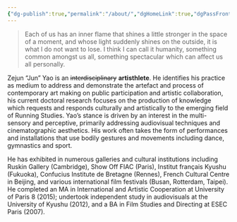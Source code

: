 ```yaml
---
{"dg-publish":true,"permalink":"/about/","dgHomeLink":true,"dgPassFrontmatter":false}
---
```



> Each of us has an inner flame that shines a little stronger in the space of a moment, and whose light suddenly shines on the outside, it is what I do not want to lose. I think I can call it humanity, something common amongst us all, something spectacular which can affect us all personally.

Zejun “Jun” Yao is an ~~interdisciplinary~~ __artisthlete__. He identifies his practice as medium to address and demonstrate the artefact and process of contemporary art making on public participation and artistic collaboration, his current doctoral research focuses on the production of knowledge which requests and responds culturally and artistically to the emerging field of Running Studies. Yao’s stance is driven by an interest in the multi-sensory and perceptive, primarily addressing audiovisual techniques and cinematographic aesthetics. His work often takes the form of performances and installations that use bodily gestures and movements including dance, gymnastics and sport.

He has exhibited in numerous galleries and cultural institutions including Ruskin Gallery (Cambridge), Show Off FIAC (Paris), Institut français Kyushu (Fukuoka), Confucius Institute de Bretagne (Rennes), French Cultural Centre in Beijing, and various international film festivals (Busan, Rotterdam, Taipei). He completed an MA in International and Artistic Cooperation at University of Paris 8 (2015); undertook independent study in audiovisuals at the University of Kyushu (2012), and a BA in Film Studies and Directing at ESEC Paris (2007).

